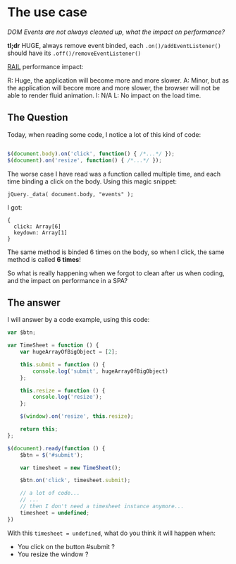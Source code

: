 # The use case

_DOM Events are not always cleaned up, what the impact on performance?_

**tl;dr** HUGE, always remove event binded, each ```.on()/addEventListener()``` should have its ```.off()/removeEventListener()```

[RAIL](https://developers.google.com/web/tools/profile-performance/evaluate-performance/rail) performance impact:

R: Huge, the application will become more and more slower.
A: Minor, but as the application will becore more and more slower, the browser will not be able to render fluid animation.
I: N/A
L: No impact on the load time.

## The Question

Today, when reading some code, I notice a lot of this kind of code:
 
``` javascript

$(document.body).on('click', function() { /*...*/ });
$(document).on('resize', function() { /*...*/ });

```
The worse case I have read was a function called multiple time, and each time binding a click on the body. Using this magic snippet:

```jQuery._data( document.body, "events" );```

I got:
```
{
  click: Array[6]
  keydown: Array[1]
}
```
The same method is binded 6 times on the body, so when I click, the same method is called **6 times**!

So what is really happening when we forgot to clean after us when coding, and the impact on performance in a SPA?

## The answer

I will answer by a code example, using this code:

``` javascript
var $btn;

var TimeSheet = function () {
    var hugeArrayOfBigObject = [2];

    this.submit = function () {
        console.log('submit', hugeArrayOfBigObject)
    };

    this.resize = function () {
        console.log('resize');
    };

    $(window).on('resize', this.resize);

    return this;
};

$(document).ready(function () {
    $btn = $('#submit');

    var timesheet = new TimeSheet();

    $btn.on('click', timesheet.submit);

    // a lot of code...
    // ...
    // then I don't need a timesheet instance anymore...
    timesheet = undefined;
})
```

With this ```timesheet = undefined```, what do you think it will happen when:

- You click on the button #submit ?
- You resize the window ?

